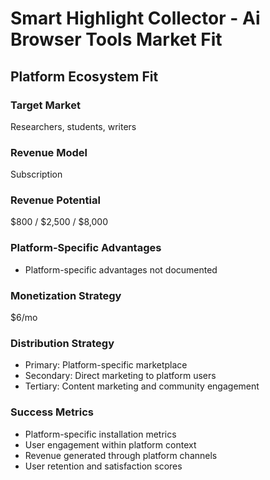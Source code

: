 # Smart Highlight Collector - Ai Browser Tools Market Fit

## Platform Ecosystem Fit

### Target Market
Researchers, students, writers

### Revenue Model
Subscription

### Revenue Potential
$800 / $2,500 / $8,000

### Platform-Specific Advantages
- Platform-specific advantages not documented

### Monetization Strategy
$6/mo

### Distribution Strategy
- Primary: Platform-specific marketplace
- Secondary: Direct marketing to platform users
- Tertiary: Content marketing and community engagement

### Success Metrics
- Platform-specific installation metrics
- User engagement within platform context
- Revenue generated through platform channels
- User retention and satisfaction scores
